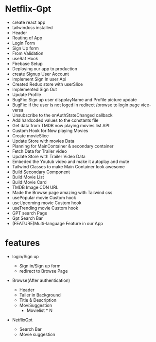 # Netflix-Gpt
- create react app
- tailwindcss installed
- Header
- Routing of App
- Login Form
- Sign Up form
- From Validation
- useRaf Hook
- Firebase Setup
- Deploying our app to production
- create Signup User Account
- Implement Sign In user Api
- Created Redux store  with userSlice
- Implemented Sign Out
- Update Profile
- BugFix: Sign up user dispplayName and Profile picture update
- BugFix: if the user is not loged in redirect /browse to login page vice-versa
- Unsubscribe to the onAuthStateChanged callback
- Add hardcoded values to the constants file
- Get data from TMDB now playing movies list API
- Custom Hook for Now playing Movies
- Create movieSlice
- Update Store with movies Data
- Planning for MainContainer & secondary container
- Fetch Data for Trailer video
- Update Store with Trailer Video  Data
- Embeded the Youtub video and make it autoplay and mute
- Tailwind Classes to make Main Container look awesome
- Build Secondary Component
- Build Movie List
- Build Movie Card
- TMDB Image CDN URL
- Made the Browse page amazing with Tailwind css
- usePopular movie Custom hook
- useUpcoming movie Custom hook
- useTrending movie Custom hook
- GPT search Page
- Gpt Search Bar
- (FEATURE)Multi-language Feature in our App









# features
- login/Sign up
     - Sign in/Sign up form
     - redirect to Browse Page
- Browse(After authentication)
    - Header
    - Tailer in Background
    - Title & Description
    - MoviSuggestion
         - Movielist * N

- NetflixGpt
    - Search Bar
    - Movie suggestion
